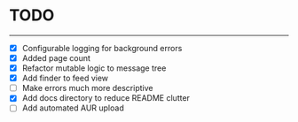 # TODO
___

 - [x] Configurable logging for background errors
 - [x] Added page count
 - [x] Refactor mutable logic to message tree
 - [x] Add finder to feed view
 - [ ] Make errors much more descriptive
 - [x] Add docs directory to reduce README clutter
 - [ ] Add automated AUR upload
